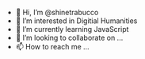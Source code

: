 - 👋 Hi, I’m @shinetrabucco
- 👀 I’m interested in Digitial Humanities
- 🌱 I’m currently learning JavaScript
- 💞️ I’m looking to collaborate on ...
- 📫 How to reach me ...

<!---
shinetrabucco/shinetrabucco is a ✨ special ✨ repository because its `README.md` (this file) appears on your GitHub profile.
You can click the Preview link to take a look at your changes.
--->
